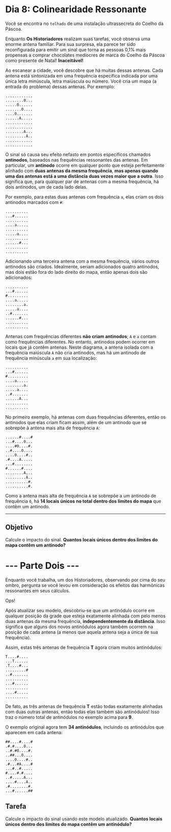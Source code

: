 
# Dia 8: Colinearidade Ressonante

Você se encontra no `telhado` de uma instalação ultrassecreta do Coelho da Páscoa.

Enquanto **Os Historiadores** realizam suas tarefas, você observa uma enorme antena familiar. Para sua surpresa, ela parece ter sido reconfigurada para emitir um sinal que torna as pessoas 0,1% mais propensas a comprar chocolates medíocres de marca do Coelho da Páscoa como presente de Natal! **Inaceitável!**

Ao escanear a cidade, você descobre que há muitas dessas antenas. Cada antena está sintonizada em uma frequência específica indicada por uma única letra minúscula, letra maiúscula ou número. Você cria um mapa (a entrada do problema) dessas antenas. Por exemplo:

```
............
........0...
.....0......
.......0....
....0.......
......A.....
............
............
........A...
.........A..
............
............
```

O sinal só causa seu efeito nefasto em pontos específicos chamados **antinodos**, baseados nas frequências ressonantes das antenas. Em particular, um **antinodo** ocorre em qualquer ponto que esteja perfeitamente alinhado com **duas antenas da mesma frequência**, **mas apenas quando uma das antenas está a uma distância duas vezes maior que a outra**. Isso significa que, para qualquer par de antenas com a mesma frequência, há dois antinodos, um de cada lado delas.

Por exemplo, para estas duas antenas com frequência `a`, elas criam os dois antinodos marcados com `#`:

```
..........
...#......
..........
....a.....
..........
.....a....
..........
......#...
..........
..........
```

Adicionando uma terceira antena com a mesma frequência, vários outros antinodos são criados. Idealmente, seriam adicionados quatro antinodos, mas dois estão fora do lado direito do mapa, então apenas dois são adicionados:

```
..........
...#......
#.........
....a.....
........a.
.....a....
..#.......
......#...
..........
..........
```

Antenas com frequências diferentes **não criam antinodos**; `A` e `a` contam como frequências diferentes. No entanto, antinodos podem ocorrer em locais que já contêm antenas. Neste diagrama, a antena isolada com a frequência maiúscula `A` não cria antinodos, mas há um antinodo de frequência minúscula `a` em sua localização:

```
..........
...#......
#.........
....a.....
........a.
.....a....
..#.......
......A...
..........
..........
```

No primeiro exemplo, há antenas com duas frequências diferentes, então os antinodos que elas criam ficam assim, além de um antinodo que se sobrepõe à antena mais alta de frequência `A`:

```
......#....#
...#....0...
....#0....#.
..#....0....
....0....#..
.#....A.....
...#........
#......#....
........A...
.........A..
..........#.
..........#.
```

Como a antena mais alta de frequência `A` se sobrepõe a um antinodo de frequência `0`, há **14 locais únicos no total dentro dos limites do mapa** que contêm um antinodo.

---

## Objetivo

Calcule o impacto do sinal. **Quantos locais únicos dentro dos limites do mapa contêm um antinodo?**

# --- Parte Dois ---

Enquanto você trabalha, um dos Historiadores, observando por cima do seu ombro, pergunta se você levou em consideração os efeitos das harmônicas ressonantes em seus cálculos.

Ops!

Após atualizar seu modelo, descobriu-se que um antinódulo ocorre em qualquer posição da grade que esteja exatamente alinhada com pelo menos duas antenas da mesma frequência, **independentemente da distância**. Isso significa que alguns dos novos antinódulos agora também ocorrem na posição de cada antena (a menos que aquela antena seja a única de sua frequência).

Assim, estas três antenas de frequência **T** agora criam muitos antinódulos:

```
T....#....
...T......
.T....#...
.........#
..#.......
..........
...#......
..........
....#.....
..........
```

De fato, as três antenas de frequência **T** estão todas exatamente alinhadas com duas outras antenas, então todas elas também são antinódulos! Isso traz o número total de antinódulos no exemplo acima para **9**.

O exemplo original agora tem **34 antinódulos**, incluindo os antinódulos que aparecem em cada antena:

```
##....#....#
.#.#....0...
..#.#0....#.
..##...0....
....0....#..
.#...#A....#
...#..#.....
#....#.#....
..#.....A...
....#....A..
.#........#.
...#......##
```

## Tarefa
Calcule o impacto do sinal usando este modelo atualizado. **Quantos locais únicos dentro dos limites do mapa contêm um antinódulo?**
